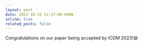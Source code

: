 ```yaml
---
layout: post
date: 2023-10-15 11:17:00-0400
inline: true
related_posts: false
---
```

Congratulations on our paper being accepted by ICDM 2023!😄
